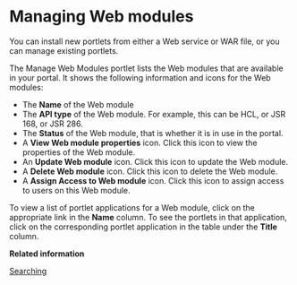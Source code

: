 # Managing Web modules 

You can install new portlets from either a Web service or WAR file, or you can manage existing portlets.

The Manage Web Modules portlet lists the Web modules that are available in your portal. It shows the following information and icons for the Web modules:

-   The **Name** of the Web module
-   The **API type** of the Web module. For example, this can be HCL, or JSR 168, or JSR 286.
-   The **Status** of the Web module, that is whether it is in use in the portal.
-   A **View Web module properties** icon. Click this icon to view the properties of the Web module.
-   An **Update Web module** icon. Click this icon to update the Web module.
-   A **Delete Web module** icon. Click this icon to delete the Web module.
-   A **Assign Access to Web module** icon. Click this icon to assign access to users on this Web module.

To view a list of portlet applications for a Web module, click on the appropriate link in the **Name** column. To see the portlets in that application, click on the corresponding portlet application in the table under the **Title** column.

**Related information**  


[Searching ](../panel_help/h_search_admin_portlets.md)

